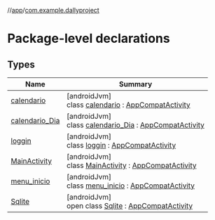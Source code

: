 //[app](../../index.md)/[com.example.dallyproject](index.md)

# Package-level declarations

## Types

| Name | Summary |
|---|---|
| [calendario](calendario/index.md) | [androidJvm]<br>class [calendario](calendario/index.md) : [AppCompatActivity](https://developer.android.com/reference/kotlin/androidx/appcompat/app/AppCompatActivity.html) |
| [calendario_Dia](calendario_-dia/index.md) | [androidJvm]<br>class [calendario_Dia](calendario_-dia/index.md) : [AppCompatActivity](https://developer.android.com/reference/kotlin/androidx/appcompat/app/AppCompatActivity.html) |
| [loggin](loggin/index.md) | [androidJvm]<br>class [loggin](loggin/index.md) : [AppCompatActivity](https://developer.android.com/reference/kotlin/androidx/appcompat/app/AppCompatActivity.html) |
| [MainActivity](-main-activity/index.md) | [androidJvm]<br>class [MainActivity](-main-activity/index.md) : [AppCompatActivity](https://developer.android.com/reference/kotlin/androidx/appcompat/app/AppCompatActivity.html) |
| [menu_inicio](menu_inicio/index.md) | [androidJvm]<br>class [menu_inicio](menu_inicio/index.md) : [AppCompatActivity](https://developer.android.com/reference/kotlin/androidx/appcompat/app/AppCompatActivity.html) |
| [Sqlite](-sqlite/index.md) | [androidJvm]<br>open class [Sqlite](-sqlite/index.md) : [AppCompatActivity](https://developer.android.com/reference/kotlin/androidx/appcompat/app/AppCompatActivity.html) |

